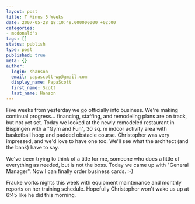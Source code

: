 ```yaml
---
layout: post
title: T Minus 5 Weeks
date: 2007-05-28 18:10:49.000000000 +02:00
categories:
- mcdonald's
tags: []
status: publish
type: post
published: true
meta: {}
author:
  login: shanson
  email: papascott-wp@gmail.com
  display_name: PapaScott
  first_name: Scott
  last_name: Hanson
---
```

<p>Five weeks from yesterday we go officially into business. We're making continual progress... financing, staffing, and remodeling plans are on track, but not yet set. Today we looked at the newly remodeled restaurant in Bispingen with a "Gym and Fun", 30 sq. m indoor activity area with basketball hoop and padded obstacle course. Christopher was very impressed, and we'd love to have one too. We'll see what the architect (and the bank) have to say.</p>
<p>We've been trying to think of a title for me, someone who does a little of everything as needed, but is not the boss. Today we came up with "General Manager". Now I can finally order business cards. :-)</p>
<p>Frauke works nights this week with equipment maintenance and monthly reports on her training schedule. Hopefully Christopher won't wake us up at 6:45 like he did this morning.</p>
